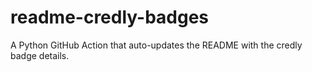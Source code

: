 # readme-credly-badges

A Python GitHub Action that auto-updates the README with the credly badge details.
